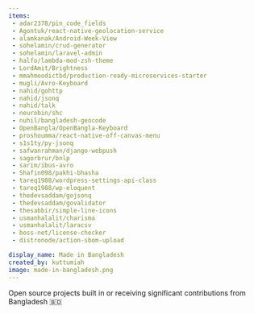 ```yaml
---
items:
 - adar2378/pin_code_fields
 - Agontuk/react-native-geolocation-service
 - alamkanak/Android-Week-View
 - sohelamin/crud-generator
 - sohelamin/laravel-admin
 - halfo/lambda-mod-zsh-theme
 - LordAmit/Brightness
 - mmahmoodictbd/production-ready-microservices-starter
 - mugli/Avro-Keyboard
 - nahid/gohttp
 - nahid/jsonq
 - nahid/talk
 - neurobin/shc
 - nuhil/bangladesh-geocode
 - OpenBangla/OpenBangla-Keyboard
 - proshoumma/react-native-off-canvas-menu
 - s1s1ty/py-jsonq
 - safwanrahman/django-webpush
 - sagorbrur/bnlp
 - sarim/ibus-avro
 - Shafin098/pakhi-bhasha
 - tareq1988/wordpress-settings-api-class
 - tareq1988/wp-eloquent
 - thedevsaddam/gojsonq
 - thedevsaddam/govalidator
 - thesabbir/simple-line-icons
 - usmanhalalit/charisma
 - usmanhalalit/laracsv
 - boss-net/license-checker
 - distronode/action-sbom-upload

display_name: Made in Bangladesh
created_by: kuttumiah
image: made-in-bangladesh.png
---
```

Open source projects built in or receiving significant contributions from Bangladesh :bangladesh:
